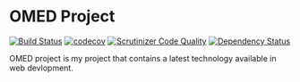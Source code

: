 # OMED Project

[![Build Status](https://travis-ci.org/kilip/omed-backend.svg?branch=master)](https://travis-ci.org/kilip/omed-backend)
[![codecov](https://codecov.io/gh/kilip/omed-backend/branch/master/graph/badge.svg)](https://codecov.io/gh/kilip/omed-backend)
[![Scrutinizer Code Quality](https://scrutinizer-ci.com/g/kilip/omed-backend/badges/quality-score.png?b=master)](https://scrutinizer-ci.com/g/kilip/omed-backend/?branch=master)
[![Dependency Status](https://www.versioneye.com/user/projects/5a582cb60fb24f512d75fd44/badge.svg?style=flat-square)](https://www.versioneye.com/user/projects/5a582cb60fb24f512d75fd44)

OMED project is my project that contains a latest technology available
in web devlopment.
